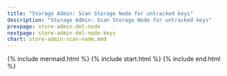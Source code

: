 ```yaml
---
title: "Storage Admin: Scan Storage Node for untracked keys"
description: "Storage Admin: Scan Storage Node for untracked keys"
prevpage: store-admin-del-node
nextpage: store-admin-del-node-keys
chart: store-admin-scan-node.mmd
---
```


{% include mermaid.html %}
{% include start.html %}
{% include end.html %}
